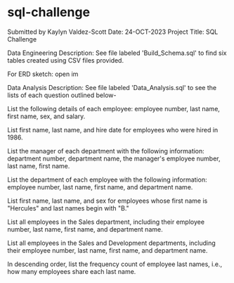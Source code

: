 # sql-challenge
Submitted by Kaylyn Valdez-Scott Date: 24-OCT-2023 Project Title: SQL Challenge

Data Engineering Description:
See file labeled 'Build_Schema.sql' to find six tables created using CSV files provided. 

For ERD sketch: open im

Data Analysis Description:
See file labeled 'Data_Analysis.sql' to see the lists of each question outlined below-

List the following details of each employee: employee number, last name, first name, sex, and salary.

List first name, last name, and hire date for employees who were hired in 1986.

List the manager of each department with the following information: department number, department name, the manager's employee number, last name, first name.

List the department of each employee with the following information: employee number, last name, first name, and department name.

List first name, last name, and sex for employees whose first name is "Hercules" and last names begin with "B."

List all employees in the Sales department, including their employee number, last name, first name, and department name.

List all employees in the Sales and Development departments, including their employee number, last name, first name, and department name.

In descending order, list the frequency count of employee last names, i.e., how many employees share each last name.

